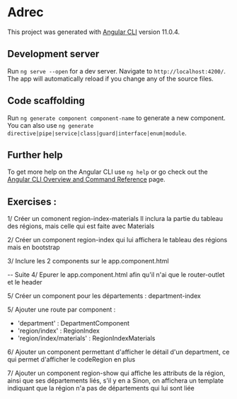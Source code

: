 # Adrec

This project was generated with [Angular CLI](https://github.com/angular/angular-cli) version 11.0.4.

## Development server

Run `ng serve --open` for a dev server. Navigate to `http://localhost:4200/`. The app will automatically reload if you change any of the source files.

## Code scaffolding

Run `ng generate component component-name` to generate a new component. You can also use `ng generate directive|pipe|service|class|guard|interface|enum|module`.

## Further help

To get more help on the Angular CLI use `ng help` or go check out the [Angular CLI Overview and Command Reference](https://angular.io/cli) page.

## Exercises :

1/ Créer un comonent region-index-materials
Il inclura la partie du tableau des régions, mais celle qui est faite avec Materials

2/ Créer un component region-index qui lui affichera le tableau des régions mais en bootstrap

3/ Inclure les 2 components sur le app.component.html

-- Suite
4/ Epurer le app.component.html afin qu'il n'ai que le router-outlet et le header

5/ Créer un component pour les départements : department-index

5/ Ajouter une route par component :
- 'department' : DepartmentComponent
- 'region/index' : RegionIndex
- 'region/index/materials' : RegionIndexMaterials

6/ Ajouter un component permettant d'afficher le détail d'un department, ce qui permet d'afficher le codeRegion en plus

7/ Ajouter un component region-show qui affiche les attributs de la région, ainsi que ses départements liés, s'il y en a
Sinon, on affichera un template indiquant que la région n'a pas de départements qui lui sont liée







